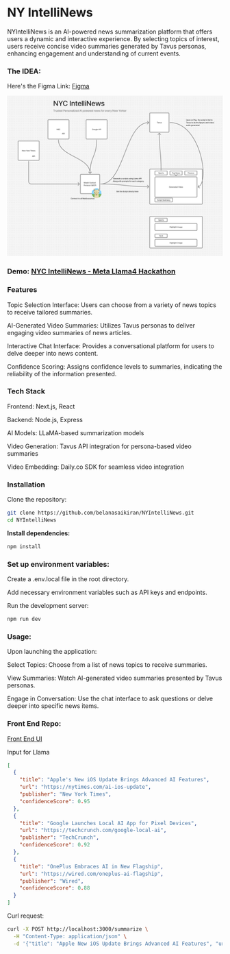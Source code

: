# NY IntelliNews

NYIntelliNews is an AI-powered news summarization platform that offers users a dynamic and interactive experience. By selecting topics of interest, users receive concise video summaries generated by Tavus personas, enhancing engagement and understanding of current events.


### The IDEA:
Here's the Figma Link: [Figma](https://www.figma.com/board/uy3R0XK8wIePxZdzSKad3Y/Hack?node-id=0-1&t=HHsxqQ5PASfQJeMa-1)

![Idea.png](./idea.png)

### Demo: [NYC IntelliNews - Meta Llama4 Hackathon](https://youtu.be/7HTO7GOZht8)


### Features
Topic Selection Interface: Users can choose from a variety of news topics to receive tailored summaries.

AI-Generated Video Summaries: Utilizes Tavus personas to deliver engaging video summaries of news articles.

Interactive Chat Interface: Provides a conversational platform for users to delve deeper into news content.

Confidence Scoring: Assigns confidence levels to summaries, indicating the reliability of the information presented.

### Tech Stack
Frontend: Next.js, React

Backend: Node.js, Express

AI Models: LLaMA-based summarization models

Video Generation: Tavus API integration for persona-based video summaries

Video Embedding: Daily.co SDK for seamless video integration


### Installation
Clone the repository:

```bash
git clone https://github.com/belanasaikiran/NYIntelliNews.git
cd NYIntelliNews
```

**Install dependencies:**

```bash
npm install
```

### Set up environment variables:

Create a .env.local file in the root directory.

Add necessary environment variables such as API keys and endpoints.

Run the development server:

```bash
npm run dev
```

### Usage:

Upon launching the application:

Select Topics: Choose from a list of news topics to receive summaries.

View Summaries: Watch AI-generated video summaries presented by Tavus personas.

Engage in Conversation: Use the chat interface to ask questions or delve deeper into specific news items.



### Front End Repo:

[Front End UI](https://github.com/belanasaikiran/NYIntelliNews-UI)


Input for Llama
```json
[
  {
    "title": "Apple's New iOS Update Brings Advanced AI Features",
    "url": "https://nytimes.com/ai-ios-update",
    "publisher": "New York Times",
    "confidenceScore": 0.95
  },
  {
    "title": "Google Launches Local AI App for Pixel Devices",
    "url": "https://techcrunch.com/google-local-ai",
    "publisher": "TechCrunch",
    "confidenceScore": 0.92
  },
  {
    "title": "OnePlus Embraces AI in New Flagship",
    "url": "https://wired.com/oneplus-ai-flagship",
    "publisher": "Wired",
    "confidenceScore": 0.88
  }
]
```

Curl request:

```bash
curl -X POST http://localhost:3000/summarize \
  -H "Content-Type: application/json" \
  -d '{"title": "Apple New iOS Update Brings Advanced AI Features", "url": "https://nytimes.com/ai-ios-update", "publisher": "New York Times"}'

```
